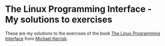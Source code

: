 # The Linux Programming Interface - My solutions to exercises

These are my solutions to the exercises of the book [The Linux Programming Interface](https://man7.org/tlpi/) from [Michael Kerrisk](https://man7.org/mtk/index.html).
